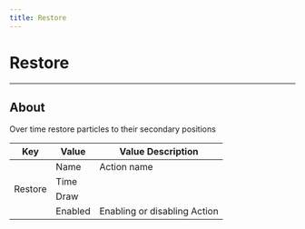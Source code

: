 ```yaml
---
title: Restore
---
```


# Restore

___

## About

Over time restore particles to their secondary positions

<table><thead>
  <tr>
    <th>Key</th>
    <th>Value</th>
    <th>Value Description</th>
  </tr></thead>
<tbody>
  <tr>
    <td rowspan="4">Restore</td>
    <td>Name</td>
    <td>Action name</td>
  </tr>
  <tr>
    <td>Time</td>
    <td></td>
  </tr>
  <tr>
    <td>Draw</td>
    <td></td>
  </tr>
  <tr>
    <td>Enabled</td>
    <td>Enabling or disabling Action</td>
  </tr>
</tbody>
</table>
